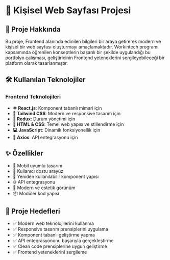 # 🌟 Kişisel Web Sayfası Projesi

## 📝 Proje Hakkında
Bu proje, Frontend alanında edinilen bilgileri bir araya getirerek modern ve kişisel bir web sayfası oluşturmayı amaçlamaktadır. Workintech programı kapsamında öğrenilen konseptlerin başarılı bir şekilde uygulandığı bu portfolyo çalışması, geliştiricinin Frontend yeteneklerini sergileyebileceği bir platform olarak tasarlanmıştır.

## 🛠️ Kullanılan Teknolojiler

### Frontend Teknolojileri
- **⚛️ React.js**: Komponent tabanlı mimari için
- **🎨 Tailwind CSS**: Modern ve responsive tasarım için
- **🔄 Redux**: Durum yönetimi için
- **📱 HTML & CSS**: Temel web yapısı ve stillendirme için
- **💻 JavaScript**: Dinamik fonksiyonellik için
- **🔌 Axios**: API entegrasyonu için

## ✨ Özellikler
- 📱 Mobil uyumlu tasarım
- 🎯 Kullanıcı dostu arayüz
- 🔄 Yeniden kullanılabilir komponent yapısı
- 🌐 API entegrasyonu
- 🎨 Modern ve estetik görünüm
- 📦 Modüler kod yapısı

## 🎯 Proje Hedefleri
- ✅ Modern web teknolojilerini kullanma
- ✅ Responsive tasarım prensiplerini uygulama
- ✅ Komponent tabanlı geliştirme yapma
- ✅ API entegrasyonunu başarıyla gerçekleştirme
- ✅ Clean code prensiplerine uygun geliştirme
- ✅ Frontend yeteneklerini sergileme
